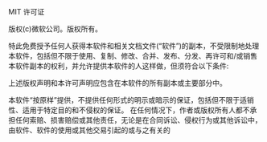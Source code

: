 MIT 许可证

版权(c)微软公司。版权所有。

特此免费授予任何人获得本软件和相关文档文件(“软件”)的副本，不受限制地处理本软件，包括但不限于使用、复制、修改、合并、发布、分发、再许可和/或销售本软件副本的权利，并允许提供本软件的人这样做，但须符合以下条件:

上述版权声明和本许可声明应包含在本软件的所有副本或主要部分中。

本软件“按原样”提供，不提供任何形式的明示或暗示的保证，包括但不限于适销性、适用于特定目的和不侵权的保证。
在任何情况下，作者或版权所有人都不承担任何索赔、损害赔偿或其他责任，无论是在合同诉讼、侵权行为或其他诉讼中，由软件、软件的使用或其他交易引起的或与之有关的
